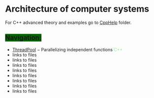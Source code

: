 # Architecture of computer systems

For C++ advanced theory and examples go to [CppHelp](CppHelp) folder.
## <span style = "background-color: darkGreen">Navigation:</span>
- [ThreadPool](ThreadPool) $-$ Parallelizing independent functions <span style= "color: lightgreen">C++
- links to files
- links to files
- links to files
- links to files
- links to files
- links to files
- links to files
- links to files
